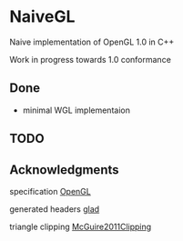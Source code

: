 # NaiveGL

Naive implementation of OpenGL 1.0 in C++

Work in progress towards 1.0 conformance

## Done

* minimal WGL implementaion

## TODO



## Acknowledgments

specification [OpenGL](https://registry.khronos.org/OpenGL/specs/gl/glspec10.pdf)

generated headers [glad](https://github.com/Dav1dde/glad)

triangle clipping [McGuire2011Clipping](https://casual-effects.com/research/McGuire2011Clipping/index.html)
